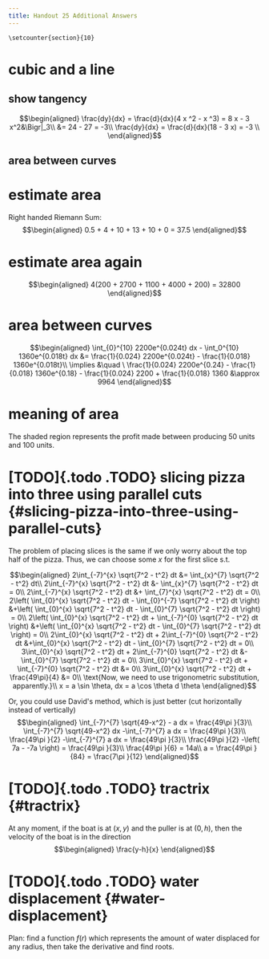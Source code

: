 ```yaml
---
title: Handout 25 Additional Answers
---
```


```{=latex}
\setcounter{section}{10}
```
# cubic and a line

## show tangency

$$\begin{aligned}
   \frac{dy}{dx} = \frac{d}{dx}(4 x ^2 - x ^3) = 8 x - 3 x^2&\Bigr|_3\\
   &= 24 - 27 = -3\\
   \frac{dy}{dx} = \frac{d}{dx}(18 - 3 x) = -3 \\
   \end{aligned}$$

## area between curves

# estimate area

Right handed Riemann Sum: $$\begin{aligned}
  0.5 + 4 + 10 + 13 + 10 + 0 = 37.5
  \end{aligned}$$

# estimate area again

$$\begin{aligned}
  4(200 + 2700 + 1100 + 4000 + 200) = 32800
  \end{aligned}$$

# area between curves

$$\begin{aligned}
  \int_{0}^{10} 2200e^{0.024t} dx - \int_0^{10} 1360e^{0.018t} dx &= \frac{1}{0.024} 2200e^{0.024t} - \frac{1}{0.018} 1360e^{0.018t}\\
  \implies &\quad \ \frac{1}{0.024} 2200e^{0.24} - \frac{1}{0.018} 1360e^{0.18} - \frac{1}{0.024} 2200 + \frac{1}{0.018} 1360
  &\approx  9964
  \end{aligned}$$

# meaning of area

The shaded region represents the profit made between producing 50 units
and 100 units.

# [TODO]{.todo .TODO} slicing pizza into three using parallel cuts {#slicing-pizza-into-three-using-parallel-cuts}

The problem of placing slices is the same if we only worry about the top
half of the pizza. Thus, we can choose some $x$ for the first slice s.t.

$$\begin{aligned}
  2\int_{-7}^{x} \sqrt{7^2 - t^2} dt &= \int_{x}^{7} \sqrt{7^2 - t^2} dt\\
  2\int_{-7}^{x} \sqrt{7^2 - t^2} dt &- \int_{x}^{7} \sqrt{7^2 - t^2} dt = 0\\
  2\int_{-7}^{x} \sqrt{7^2 - t^2} dt &+ \int_{7}^{x} \sqrt{7^2 - t^2} dt = 0\\
  2\left( \int_{0}^{x} \sqrt{7^2 - t^2} dt - \int_{0}^{-7} \sqrt{7^2 - t^2} dt \right)  &+\left( \int_{0}^{x} \sqrt{7^2 - t^2} dt - \int_{0}^{7} \sqrt{7^2 - t^2} dt \right)  = 0\\
  2\left( \int_{0}^{x} \sqrt{7^2 - t^2} dt + \int_{-7}^{0} \sqrt{7^2 - t^2} dt \right)  &+\left( \int_{0}^{x} \sqrt{7^2 - t^2} dt - \int_{0}^{7} \sqrt{7^2 - t^2} dt \right)  = 0\\
  2\int_{0}^{x} \sqrt{7^2 - t^2} dt + 2\int_{-7}^{0} \sqrt{7^2 - t^2} dt  &+\int_{0}^{x} \sqrt{7^2 - t^2} dt - \int_{0}^{7} \sqrt{7^2 - t^2} dt = 0\\
  3\int_{0}^{x} \sqrt{7^2 - t^2} dt + 2\int_{-7}^{0} \sqrt{7^2 - t^2} dt  &- \int_{0}^{7} \sqrt{7^2 - t^2} dt = 0\\
  3\int_{0}^{x} \sqrt{7^2 - t^2} dt + \int_{-7}^{0} \sqrt{7^2 - t^2} dt &= 0\\
  3\int_{0}^{x} \sqrt{7^2 - t^2} dt + \frac{49\pi}{4}  &= 0\\
  \text{Now, we need to use trigonometric substitution, apparently.}\\
  x = a \sin \theta, dx = a \cos  \theta d \theta
  \end{aligned}$$

Or, you could use David\'s method, which is just better (cut
horizontally instead of vertically) $$\begin{aligned}
  \int_{-7}^{7} \sqrt{49-x^2} - a dx = \frac{49\pi }{3}\\
  \int_{-7}^{7} \sqrt{49-x^2} dx -\int_{-7}^{7}  a dx = \frac{49\pi }{3}\\
  \frac{49\pi }{2} -\int_{-7}^{7}  a dx = \frac{49\pi }{3}\\
  \frac{49\pi }{2} -\left( 7a - -7a \right)  = \frac{49\pi }{3}\\
  \frac{49\pi }{6} = 14a\\
  a = \frac{49\pi }{84} = \frac{7\pi }{12}
  \end{aligned}$$

# [TODO]{.todo .TODO} tractrix {#tractrix}

At any moment, if the boat is at $(x, y)$ and the puller is at $(0, h)$,
then the velocity of the boat is in the direction $$\begin{aligned}
  \frac{y-h}{x}
  \end{aligned}$$

# [TODO]{.todo .TODO} water displacement {#water-displacement}

Plan: find a function $f(r)$ which represents the amount of water
displaced for any radius, then take the derivative and find roots.

